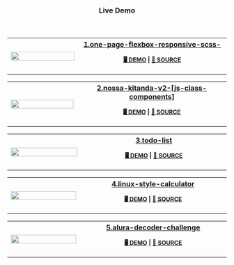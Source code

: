 <h3 align="center">

__Live Demo__

<br></h3>
<table>
<tr>
    <th width=350>
        <a href="https://hugojhonathan.github.io/projetos-de-treino/1.one-page-flexbox-responsive-scss-">
            <img src=https://hugojhonathan.github.io/projetos-de-treino/1.one-page-flexbox-responsive-scss-/preview.png width=100%  height=auto>
        </a>
    </th>

<th width=700 valign=center align=left>
  
<div align="center">
<a href="./1.one-page-flexbox-responsive-scss-">1.one-page-flexbox-responsive-scss-</a>

<sub> __[🖥️ DEMO](https://hugojhonathan.github.io/projetos-de-treino/1.one-page-flexbox-responsive-scss-)__ | __[📂 SOURCE](./1.one-page-flexbox-responsive-scss-)__ </sub>     
</div>
  
</th>

</tr>
</table>

<table>
<tr>
    <th width=350>
        <a href="https://hugojhonathan.github.io/projetos-de-treino/2.nossa-kitanda-v2-[js-class-components]">
            <img src=https://hugojhonathan.github.io/projetos-de-treino/2.nossa-kitanda-v2-[js-class-components]/preview.png width=100%  height=auto>
        </a>
    </th>

<th width=700 valign=center align=left>
  
<div align="center">
<a href="./2.nossa-kitanda-v2-[js-class-components]">2.nossa-kitanda-v2-[js-class-components]</a>

<sub> __[🖥️ DEMO](https://hugojhonathan.github.io/projetos-de-treino/2.nossa-kitanda-v2-[js-class-components])__ | __[📂 SOURCE](./2.nossa-kitanda-v2-[js-class-components])__ </sub>     
</div>
  
</th>

</tr>
</table>

<table>
<tr>
    <th width=350>
        <a href="https://hugojhonathan.github.io/projetos-de-treino/3.todo-list">
            <img src=https://hugojhonathan.github.io/projetos-de-treino/3.todo-list/preview.png width=100%  height=auto>
        </a>
    </th>

<th width=700 valign=center align=left>
  
<div align="center">
<a href="./3.todo-list">3.todo-list</a>

<sub> __[🖥️ DEMO](https://hugojhonathan.github.io/projetos-de-treino/3.todo-list)__ | __[📂 SOURCE](./3.todo-list)__ </sub>     
</div>
  
</th>

</tr>
</table>

<table>
<tr>
    <th width=350>
        <a href="https://hugojhonathan.github.io/projetos-de-treino/4.linux-style-calculator">
            <img src=https://hugojhonathan.github.io/projetos-de-treino/4.linux-style-calculator/preview.png width=100%  height=auto>
        </a>
    </th>

<th width=700 valign=center align=left>
  
<div align="center">
<a href="./4.linux-style-calculator">4.linux-style-calculator</a>

<sub> __[🖥️ DEMO](https://hugojhonathan.github.io/projetos-de-treino/4.linux-style-calculator)__ | __[📂 SOURCE](https://github.com/HugoJhonathan/linux-style-calculator.git)__ </sub>     
</div>
  
</th>

</tr>
</table>

<table>
<tr>
    <th width=350>
        <a href="https://hugojhonathan.github.io/projetos-de-treino/5.alura-decoder-challenge">
            <img src=https://hugojhonathan.github.io/projetos-de-treino/5.alura-decoder-challenge/preview.png width=100%  height=auto>
        </a>
    </th>

<th width=700 valign=center align=left>
  
<div align="center">
<a href="./5.alura-decoder-challenge">5.alura-decoder-challenge</a>

<sub> __[🖥️ DEMO](https://hugojhonathan.github.io/projetos-de-treino/5.alura-decoder-challenge)__ | __[📂 SOURCE](https://github.com/HugoJhonathan/Challenge-Oracle-ONE.git)__ </sub>     
</div>
  
</th>

</tr>
</table>
